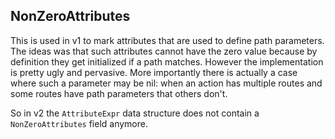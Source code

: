 ## NonZeroAttributes

This is used in v1 to mark attributes that are used to define path parameters.
The ideas was that such attributes cannot have the zero value because by definition
they get initialized if a path matches. However the implementation is pretty ugly
and pervasive. More importantly there is actually a case where such a parameter
may be nil: when an action has multiple routes and some routes have path parameters
that others don't.

So in v2 the `AttributeExpr` data structure does not contain a `NonZeroAttributes`
field anymore.
